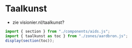 # Taalkunst
- zie visionier.nl/taalkunst?

~~~js
import { section } from "./components/aids.js";
import { taalkunst as toc } from "./zones/aardbron.js";
display(section(toc));
~~~